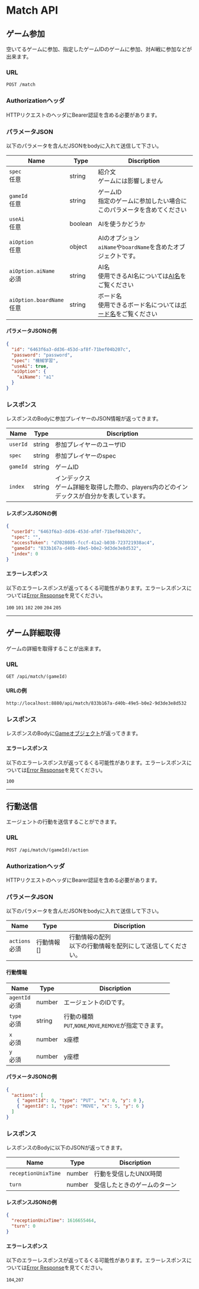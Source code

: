 # Match API

## ゲーム参加

空いてるゲームに参加、指定したゲームIDのゲームに参加、対AI戦に参加などが出来ます。

### URL

```
POST /match
```

### Authorizationヘッダ

HTTPリクエストのヘッダにBearer認証を含める必要があります。

### パラメータJSON

以下のパラメータを含んだJSONをbodyに入れて送信して下さい。

| Name                       | Type    | Discription                                                           |
| -------------------------- | ------- | --------------------------------------------------------------------- |
| `spec`<br>任意               | string  | 紹介文<br>ゲームには影響しません                                                    |
| `gameId`<br>任意             | string  | ゲームID<br>指定のゲームに参加したい場合にこのパラメータを含めてください                               |
| `useAi`<br>任意              | boolean | AIを使うかどうか                                                             |
| `aiOption`<br>任意           | object  | AIのオプション<br> `aiName`や`boardName`を含めたオブジェクトです。                        |
| `aiOption.aiName`<br>必須    | string  | AI名<br>使用できるAI名については[AI名](../../client_deno/README.md#AI名)をご覧ください     |
| `aiOption.boardName`<br>任意 | string  | ボード名<br>使用できるボード名については[ボード名](../../client_deno/README.md#ボード名)をご覧ください |

#### パラメータJSONの例

```JSON
{
  "id": "6463f6a3-dd36-453d-af8f-71bef04b207c",
  "password": "password",
  "spec": "機械学習",
  "useAi": true,
  "aiOption": {
    "aiName": "a1"
  }
}
```

### レスポンス

レスポンスのBodyに参加プレイヤーのJSON情報が返ってきます。

| Name     | Type   | Discription                                          |
| -------- | ------ | ---------------------------------------------------- |
| `userId` | string | 参加プレイヤーのユーザID                                        |
| `spec`   | string | 参加プレイヤーのspec                                         |
| `gameId` | string | ゲームID                                                |
| `index`  | string | インデックス<br>ゲーム詳細を取得した際の、players内のどのインデックスが自分かを表しています。 |

#### レスポンスJSONの例

```JSON
{
  "userId": "6463f6a3-dd36-453d-af8f-71bef04b207c",
  "spec": "",
  "accessToken": "d7028085-fccf-41a2-b038-723721938ac4",
  "gameId": "833b167a-d40b-49e5-b0e2-9d3de3e8d532",
  "index": 0
}
```

#### エラーレスポンス

以下のエラーレスポンスが返ってるくる可能性があります。エラーレスポンスについては[Error Response](./error.md)を見てください。

`100` `101` `102` `200` `204` `205`

---

## ゲーム詳細取得

ゲームの詳細を取得することが出来ます。

### URL

```
GET /api/match/(gameId)
```

#### URLの例

```
http://localhost:8880/api/match/833b167a-d40b-49e5-b0e2-9d3de3e8d532
```

### レスポンス

レスポンスのBodyに[Gameオブジェクト](./data.md#Game)が返ってきます。

#### エラーレスポンス

以下のエラーレスポンスが返ってるくる可能性があります。エラーレスポンスについては[Error Response](./error.md)を見てください。

`100`

---

## 行動送信

エージェントの行動を送信することができます。

### URL

```
POST /api/match/(gameId)/action
```

### Authorizationヘッダ

HTTPリクエストのヘッダにBearer認証を含める必要があります。

### パラメータJSON

以下のパラメータを含んだJSONをbodyに入れて送信して下さい。

| Name            | Type   | Discription                       |
| --------------- | ------ | --------------------------------- |
| `actions`<br>必須 | 行動情報[] | 行動情報の配列<br>以下の行動情報を配列にして送信してください。 |

#### 行動情報

| Name            | Type   | Discription                                    |
| --------------- | ------ | ---------------------------------------------- |
| `agentId`<br>必須 | number | エージェントのIDです。                                   |
| `type`<br>必須    | string | 行動の種類<br> `PUT`,`NONE`,`MOVE`,`REMOVE`が指定できます。 |
| `x`<br>必須       | number | x座標                                            |
| `y`<br>必須       | number | y座標                                            |

#### パラメータJSONの例

```JSON
{
  "actions": [
    { "agentId": 0, "type": "PUT", "x": 0, "y": 0 },
    { "agentId": 1, "type": "MOVE", "x": 5, "y": 6 }
  ]
}
```

### レスポンス

レスポンスのBodyに以下のJSONが返ってきます。

| Name                | Type   | Discription    |
| ------------------- | ------ | -------------- |
| `receptionUnixTime` | number | 行動を受信したUNIX時間  |
| `turn`              | number | 受信したときのゲームのターン |

#### レスポンスJSONの例

```JSON
{
  "receptionUnixTime": 1616655464,
  "turn": 0
}
```

#### エラーレスポンス

以下のエラーレスポンスが返ってるくる可能性があります。エラーレスポンスについては[Error Response](./error.md)を見てください。

`104`,`207`
